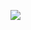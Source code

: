 ![](https://wakatime.com/share/@b990731e-865a-452a-a9b8-e03002d62127/7023a458-759f-4a2f-b844-07f0ee2ba961.svg)
